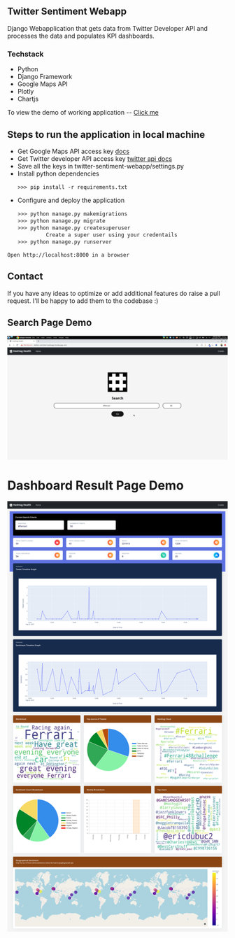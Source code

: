 ## Twitter Sentiment Webapp

Django Webapplication that gets data from Twitter Developer API and processes the data and populates KPI dashboards.

### Techstack
- Python
- Django Framework
- Google Maps API
- Plotly
- Chartjs

To view the demo of working application -- [Click me](https://twitter-sentiment-webapp.herokuapp.com)


## Steps to run the application in local machine

- Get Google Maps API access key [docs](https://developers.google.com/maps/documentation/javascript/get-api-key)
- Get Twitter developer API access key [twitter api docs](https://developer.twitter.com/en/docs/twitter-api/getting-started/guide)
- Save all the keys in twitter-sentiment-webapp/settings.py
- Install python dependencies
  ```
  >>> pip install -r requirements.txt
  ```
- Configure and deploy the application
  ```
  >>> python manage.py makemigrations
  >>> python manage.py migrate
  >>> python manage.py createsuperuser
           Create a super user using your credentails
  >>> python manage.py runserver
  ```
```
Open http://localhost:8000 in a browser
```
  
## Contact 
If you have any ideas to optimize or add additional features do raise a pull request. I'll be happy to add them to the codebase :)

## Search Page Demo
![Image](https://raw.githubusercontent.com/cksidharthan/twitter-sentiment-webapp/gh-pages/home_page.png)


# Dashboard Result Page Demo
![Image](https://raw.githubusercontent.com/cksidharthan/twitter-sentiment-webapp/gh-pages/dashboard-page.png)

